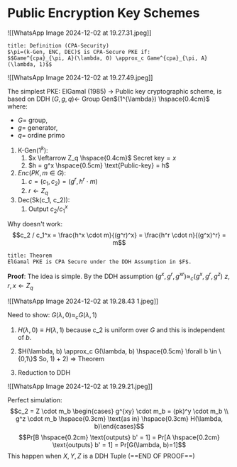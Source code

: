 # Public Encryption Key Schemes

![[WhatsApp Image 2024-12-02 at 19.27.31.jpeg]]

```ad-abstract
title: Definition (CPA-Security)
$\pi=(k-Gen, ENC, DEC)$ is CPA-Secure PKE if:
$$Game^{cpa}_{\pi, A}(\lambda, 0) \approx_c Game^{cpa}_{\pi, A}(\lambda, 1)$$

```

![[WhatsApp Image 2024-12-02 at 19.27.49.jpeg]]

The simplest PKE: ElGamal (1985) $\to$ Public key cryptographic scheme, is based on DDH
$(G,g,q) \leftarrow$ Group Gen$(1^{\lambda}) \hspace{0.4cm}$ where: 
- $G =$ group, 
- $g=$ generator, 
- $q=$ ordine primo

1. K-Gen$(1^{k})$: 
	1. $x \leftarrow Z_q \hspace{0.4cm}$ $\text{Secret key} =x$
	2. $h = g^x \hspace{0.5cm} \text{Public-key} = h$
2. $Enc(PK, m \in G)$: 
	1. $c=(c_1, c_2) = (g^r, h^r \cdot m)$
	2. $r \leftarrow Z_q$
3. Dec(Sk(c_1, c_2)): 
	1. Output $c_2 / c_1^x$

Why doesn't work:
$$c_2 / c_1^x = \frac{h^x \cdot m}{(g^r)^x} = \frac{h^r \cdot n}{(g^x)^r} = m$$
```ad-abstract
title: Theorem
ElGamal PKE is CPA Secure under the DDH Assumption in $F$.

```

**Proof**:
The idea is simple. By the DDH assumption $(g^x, g^r, g^{xr}) \approx_c (g^x, g^r, g^z)$ 
$z, r, x \leftarrow Z_q$

![[WhatsApp Image 2024-12-02 at 19.28.43 1.jpeg]]

Need to show: $G(\lambda, 0) \approx_c G(\lambda, 1)$
1) $H(\lambda, 0) \equiv H(\lambda, 1)$ because c_2 is uniform over $G$ and this is independent of $b$.
2) $H(\lambda, b) \approx_c G(\lambda, b) \hspace{0.5cm} \forall b \in \{0,1\}$
So, 1) + 2) $\Rightarrow$ Theorem

2) Reduction to DDH

![[WhatsApp Image 2024-12-02 at 19.29.21.jpeg]]

Perfect simulation:
$$c_2 = Z \cdot m_b \begin{cases} g^{xy} \cdot m_b = (pk)^y  \cdot m_b \\ g^z \cdot m_b \hspace{0.3cm} \text{as in} \hspace{0.3cm} H(\lambda, b)\end{cases}$$
$$Pr[B \hspace{0.2cm} \text{outputs} b' = 1] = Pr[A \hspace{0.2cm} \text{outputs} b' = 1] = Pr[G(\lambda, b)=1]$$
This happen when $X, Y, Z$ is a DDH Tuple (==END OF PROOF==)